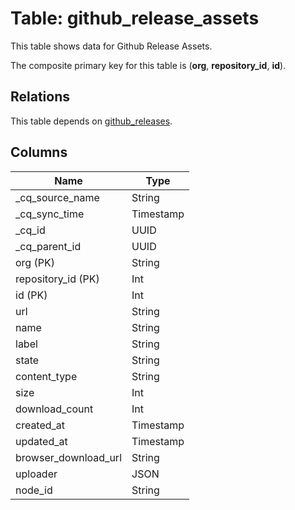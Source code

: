 # Table: github_release_assets

This table shows data for Github Release Assets.

The composite primary key for this table is (**org**, **repository_id**, **id**).

## Relations

This table depends on [github_releases](github_releases).

## Columns

| Name          | Type          |
| ------------- | ------------- |
|_cq_source_name|String|
|_cq_sync_time|Timestamp|
|_cq_id|UUID|
|_cq_parent_id|UUID|
|org (PK)|String|
|repository_id (PK)|Int|
|id (PK)|Int|
|url|String|
|name|String|
|label|String|
|state|String|
|content_type|String|
|size|Int|
|download_count|Int|
|created_at|Timestamp|
|updated_at|Timestamp|
|browser_download_url|String|
|uploader|JSON|
|node_id|String|
